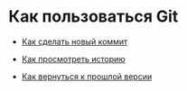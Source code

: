 # Как пользоваться Git
- [Как сделать новый коммит](./commit_help.md)
- [Как просмотреть историю](./log_help.md)

- [Как вернуться к прошлой версии](./reset_help.md)
